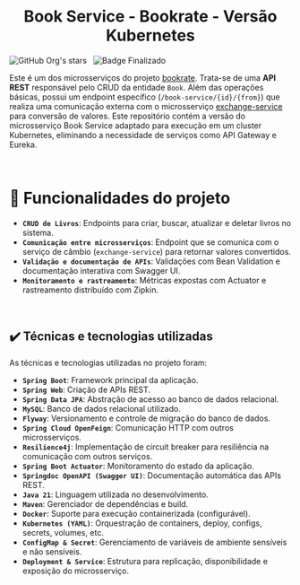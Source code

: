 <h1 align="center">Book Service - Bookrate - Versão Kubernetes</h1>

![GitHub Org's stars](https://img.shields.io/github/license/Artur-Neves/Gerenciamento-escolar_java)
&nbsp;
![Badge Finalizado](http://img.shields.io/static/v1?label=STATUS&message=finalizado)

Este é um dos microsserviços do projeto <a href="https://github.com/Artur-Neves/bookrate/tree/branch-update-config-with-kubernetes" target="_blank">bookrate</a>. Trata-se de uma **API REST** responsável pelo CRUD da entidade `Book`. Além das operações básicas, possui um endpoint específico (`/book-service/{id}/{from}`) que realiza uma comunicação externa com o microsserviço <a href="https://github.com/Artur-Neves/exchange-service/tree/branch-update-config-with-kubernetes" target="_blank">exchange-service</a> para conversão de valores. Este repositório contém a versão do microsserviço Book Service adaptado para execução em um cluster Kubernetes, eliminando a necessidade de serviços como API Gateway e Eureka.



<br>

# :hammer: Funcionalidades do projeto

- **`CRUD de Livros`**: Endpoints para criar, buscar, atualizar e deletar livros no sistema.
- **`Comunicação entre microsserviços`**: Endpoint que se comunica com o serviço de câmbio (`exchange-service`) para retornar valores convertidos.
- **`Validação e documentação de APIs`**: Validações com Bean Validation e documentação interativa com Swagger UI.
- **`Monitoramento e rastreamento`**: Métricas expostas com Actuator e rastreamento distribuído com Zipkin.

<br>

## ✔️ Técnicas e tecnologias utilizadas

As técnicas e tecnologias utilizadas no projeto foram:

- **`Spring Boot`**: Framework principal da aplicação.
- **`Spring Web`**: Criação de APIs REST.
- **`Spring Data JPA`**: Abstração de acesso ao banco de dados relacional.
- **`MySQL`**: Banco de dados relacional utilizado.
- **`Flyway`**: Versionamento e controle de migração do banco de dados.
- **`Spring Cloud OpenFeign`**: Comunicação HTTP com outros microsserviços.
- **`Resilience4j`**: Implementação de circuit breaker para resiliência na comunicação com outros serviços.
- **`Spring Boot Actuator`**: Monitoramento do estado da aplicação.
- **`Springdoc OpenAPI (Swagger UI)`**: Documentação automática das APIs REST.
- **`Java 21`**: Linguagem utilizada no desenvolvimento.
- **`Maven`**: Gerenciador de dependências e build.
- **`Docker`**: Suporte para execução containerizada (configurável).
- **`Kubernetes (YAML)`**: Orquestração de containers, deploy, configs, secrets, volumes, etc.
- **`ConfigMap & Secret`**: Gerenciamento de variáveis de ambiente sensíveis e não sensíveis.
- **`Deployment & Service`**: Estrutura para replicação, disponibilidade e exposição do microsserviço.

<br>

